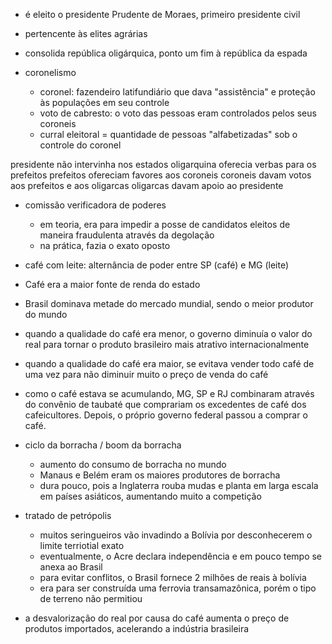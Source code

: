 - é eleito o presidente Prudente de Moraes, primeiro presidente civil
- pertencente às elites agrárias
- consolida república oligárquica, ponto um fim à república da espada

- coronelismo
	- coronel: fazendeiro latifundiário que dava "assistência" e proteção às populações em seu controle
	- voto de cabresto: o voto das pessoas eram controlados pelos seus coroneis
	- curral eleitoral = quantidade de pessoas "alfabetizadas" sob o controle do coronel



presidente não intervinha nos estados
oligarquina oferecia verbas para os prefeitos
prefeitos ofereciam favores aos coroneis
coroneis davam votos aos prefeitos e aos oligarcas
oligarcas davam apoio ao presidente

- comissão verificadora de poderes
	- em teoria, era para impedir a posse de candidatos eleitos de maneira fraudulenta através da degolação
	- na prática, fazia o exato oposto

- café com leite: alternância de poder entre SP (café) e MG (leite)



- Café era a maior fonte de renda do estado
- Brasil dominava metade do mercado mundial, sendo o meior produtor do mundo
- quando a qualidade do café era menor, o governo diminuía o valor do real para tornar o produto brasileiro mais atrativo internacionalmente
- quando a qualidade do café era maior, se evitava vender todo café de uma vez para não diminuir muito o preço de venda do café
- como o café estava se acumulando, MG, SP e RJ combinaram através do convênio de taubaté que comprariam os excedentes de café dos cafeicultores. Depois, o próprio governo federal passou a comprar o café.

- ciclo da borracha / boom da borracha
	- aumento do consumo de borracha no mundo
	- Manaus e Belém eram os maiores produtores de borracha
	- dura pouco, pois a Inglaterra rouba mudas e planta em larga escala em países asiáticos, aumentando muito a competição
- tratado de petrópolis
	- muitos seringueiros vão invadindo a Bolívia por desconhecerem o limite terriotial exato
	- eventualmente, o Acre declara independência e em pouco tempo se anexa ao Brasil
	- para evitar conflitos, o Brasil fornece 2 milhões de reais à bolívia
	- era para ser construída uma ferrovia transamazônica, porém o tipo de terreno não permitiou


- a desvalorização do real por causa do café aumenta o preço de produtos importados, acelerando a indústria brasileira